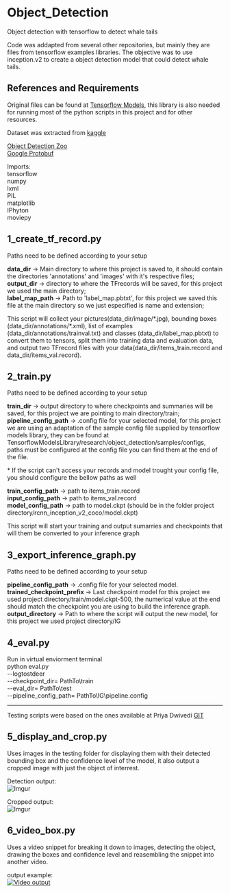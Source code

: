 # Object_Detection
Object detection with tensorflow to detect whale tails

Code was addapted from several other repositories, but mainly they are files from tensorflow examples libraries.
The objective was to use inception.v2 to create a object detection model that could detect whale tails. 

## References and Requirements
Original files can be found at [Tensorflow Models](https://github.com/tensorflow/models), this library is also needed for running most of the python scripts in this project and for other resources.  

Dataset was extracted from [kaggle](https://www.kaggle.com/c/humpback-whale-identification)  

[Object Detection Zoo](https://github.com/tensorflow/models/blob/master/research/object_detection/g3doc/detection_model_zoo.md)  
[Google Protobuf](https://github.com/protocolbuffers/protobuf)

Imports:  
tensorflow  
numpy  
lxml  
PIL  
matplotlib  
IPhyton  
moviepy  


## 1_create_tf_record.py  
Paths need to be defined according to your setup

**data_dir** -> Main directory to where this project is saved to, it should contain the directories 'annotations' and 'images' with it's respective files;  
**output_dir** -> directory to where the TFrecords will be saved, for this project we used the main directory;  
**label_map_path** -> Path to 'label_map.pbtxt', for this project we saved this file at the main directory so we just especified is name and extension;  

This script will collect your pictures(data_dir/image/&ast;.jpg), bounding boxes (data_dir/annotations/&ast;.xml), list of examples (data_dir/annotations/trainval.txt) and classes (data_dir/label_map.pbtxt) to convert them to tensors, split them into training data and evaluation data, and output two TFrecord files with your data(data_dir/items_train.record and data_dir/items_val.record).  

## 2_train.py  
Paths need to be defined according to your setup  

**train_dir** -> output directory to where checkpoints and summaries will be saved, for this project we are pointing to main directory/train;  
**pipeline_config_path** -> .config file for your selected model, for this project we are using an adaptation of the sample config file supplied by tensorflow models library, they can be found at TensorflowModelsLibrary/research/object_detection/samples/configs, paths must be configured at the config file you can find them at the end of the file.  

&ast; If the script can't access your records and model trought your config file, you should configure the bellow paths as well  

**train_config_path** -> path to items_train.record  
**input_config_path** -> path to items_val.record  
**model_config_path** -> path to model.ckpt (should be in the folder project directory/rcnn_inception_v2_coco/model.ckpt) 

This script will start your training and output sumarries and checkpoints that will them be converted to your inference graph

## 3_export_inference_graph.py  
Paths need to be defined according to your setup  

**pipeline_config_path** -> .config file for your selected model.  
**trained_checkpoint_prefix** -> Last checkpoint model for this project we used project directory/train/model.ckpt-500, the numerical value at the end should match the checkpoint you are using to build the inference graph.  
**output_directory** -> Path to where the script will output the new model, for this project we used project directory/IG  

## 4_eval.py 
Run in virtual enviorment terminal  
python eval.py  
    --logtostdeer  
    --checkpoint_dir= PathTo\train  
    --eval_dir= PathTo\test  
    --pipeline_config_path=‪ PathTo\IG\pipeline.config  
  

---
Testing scripts were based on the ones available at Priya Dwivedi [GIT](https://github.com/priya-dwivedi/Deep-Learning)

## 5_display_and_crop.py  
Uses images in the testing folder for displaying them with their detected bounding box and the confidence level of the model, it also output a cropped image with just the object of interrest.  

Detection output:  
![Imgur](https://i.imgur.com/z6sZHOT.png)  

Cropped output:  
![Imgur](https://i.imgur.com/grB9cyQ.jpg)  

## 6_video_box.py
Uses a video snippet for breaking it down to images, detecting the object, drawing the boxes and confidence level and reasembling the snippet into another video.  

output example:  
[![Video output](http://img.youtube.com/vi/UNSm_3amiww/0.jpg)](https://youtu.be/UNSm_3amiww)
